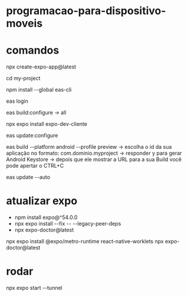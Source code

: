 # programacao-para-dispositivo-moveis

# comandos

npx create-expo-app@latest

cd my-project

npm install --global eas-cli

eas login

eas build:configure
-> all

npx expo install expo-dev-cliente

eas update:configure

eas build --platform android --profile preview
-> escolha o id da sua aplicação no formato: com.dominio.myproject
-> responder y para gerar Android Keystore
-> depois que ele mostrar a URL para a sua Build você pode apertar o CTRL+C

eas update --auto

# atualizar expo

- npm install expo@^54.0.0
- npx expo install --fix -- --legacy-peer-deps
- npx expo-doctor@latest

npx expo install @expo/metro-runtime react-native-worklets
npx expo-doctor@latest

# rodar


npx expo start --tunnel
